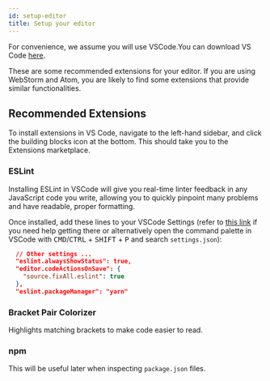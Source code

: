 ```yaml
---
id: setup-editor
title: Setup your editor
---
```


For convenience, we assume you will use VSCode.You can download VS Code [here](https://code.visualstudio.com/download). 

These are some recommended extensions for your editor. If you are using WebStorm and
Atom, you are likely to find some extensions that provide similar
functionalities.



## Recommended Extensions

To install extensions in VS Code, navigate to the left-hand sidebar, and click the building blocks icon at the bottom. This should take you to the Extensions marketplace.

### ESLint

Installing ESLint in VSCode will give you real-time linter feedback in any JavaScript code you write, allowing you to quickly pinpoint many problems and have readable, proper formatting.

Once installed, add these lines to your VSCode Settings (refer to [this link](https://code.visualstudio.com/docs/getstarted/settings) if you need help getting there or alternatively open the command palette in VSCode with <kbd>CMD</kbd>/<kbd>CTRL</kbd> + <kbd>SHIFT</kbd> + <kbd>P</kbd> and search `settings.json`):

```json
  // Other settings ...
  "eslint.alwaysShowStatus": true,
  "editor.codeActionsOnSave": {
    "source.fixAll.eslint": true
  },
  "eslint.packageManager": "yarn"
```

### Bracket Pair Colorizer

Highlights matching brackets to make code easier to read.

### npm

This will be useful later when inspecting `package.json` files.
